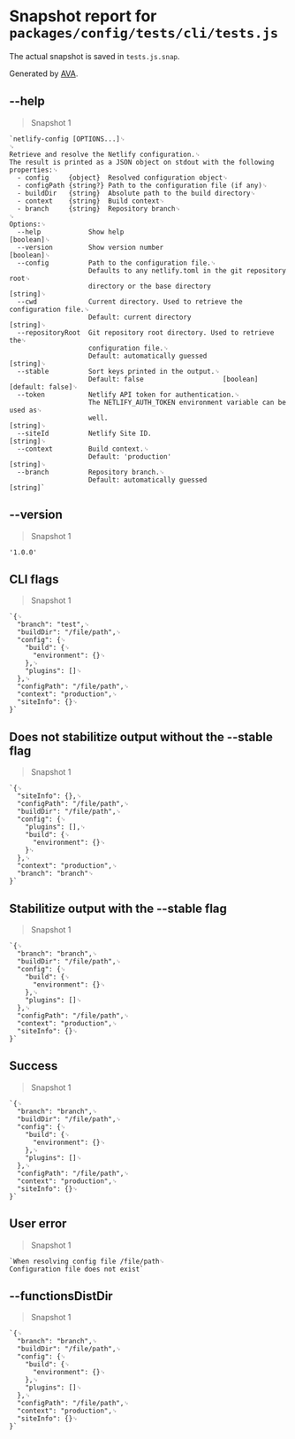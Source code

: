# Snapshot report for `packages/config/tests/cli/tests.js`

The actual snapshot is saved in `tests.js.snap`.

Generated by [AVA](https://ava.li).

## --help

> Snapshot 1

    `netlify-config [OPTIONS...]␊
    ␊
    Retrieve and resolve the Netlify configuration.␊
    The result is printed as a JSON object on stdout with the following properties:␊
      - config     {object}  Resolved configuration object␊
      - configPath {string?} Path to the configuration file (if any)␊
      - buildDir   {string}  Absolute path to the build directory␊
      - context    {string}  Build context␊
      - branch     {string}  Repository branch␊
    ␊
    Options:␊
      --help            Show help                                          [boolean]␊
      --version         Show version number                                [boolean]␊
      --config          Path to the configuration file.␊
                        Defaults to any netlify.toml in the git repository root␊
                        directory or the base directory                     [string]␊
      --cwd             Current directory. Used to retrieve the configuration file.␊
                        Default: current directory                          [string]␊
      --repositoryRoot  Git repository root directory. Used to retrieve the␊
                        configuration file.␊
                        Default: automatically guessed                      [string]␊
      --stable          Sort keys printed in the output.␊
                        Default: false                    [boolean] [default: false]␊
      --token           Netlify API token for authentication.␊
                        The NETLIFY_AUTH_TOKEN environment variable can be used as␊
                        well.                                               [string]␊
      --siteId          Netlify Site ID.                                    [string]␊
      --context         Build context.␊
                        Default: 'production'                               [string]␊
      --branch          Repository branch.␊
                        Default: automatically guessed                      [string]`

## --version

> Snapshot 1

    '1.0.0'

## CLI flags

> Snapshot 1

    `{␊
      "branch": "test",␊
      "buildDir": "/file/path",␊
      "config": {␊
        "build": {␊
          "environment": {}␊
        },␊
        "plugins": []␊
      },␊
      "configPath": "/file/path",␊
      "context": "production",␊
      "siteInfo": {}␊
    }`

## Does not stabilitize output without the --stable flag

> Snapshot 1

    `{␊
      "siteInfo": {},␊
      "configPath": "/file/path",␊
      "buildDir": "/file/path",␊
      "config": {␊
        "plugins": [],␊
        "build": {␊
          "environment": {}␊
        }␊
      },␊
      "context": "production",␊
      "branch": "branch"␊
    }`

## Stabilitize output with the --stable flag

> Snapshot 1

    `{␊
      "branch": "branch",␊
      "buildDir": "/file/path",␊
      "config": {␊
        "build": {␊
          "environment": {}␊
        },␊
        "plugins": []␊
      },␊
      "configPath": "/file/path",␊
      "context": "production",␊
      "siteInfo": {}␊
    }`

## Success

> Snapshot 1

    `{␊
      "branch": "branch",␊
      "buildDir": "/file/path",␊
      "config": {␊
        "build": {␊
          "environment": {}␊
        },␊
        "plugins": []␊
      },␊
      "configPath": "/file/path",␊
      "context": "production",␊
      "siteInfo": {}␊
    }`

## User error

> Snapshot 1

    `When resolving config file /file/path␊
    Configuration file does not exist`

## --functionsDistDir

> Snapshot 1

    `{␊
      "branch": "branch",␊
      "buildDir": "/file/path",␊
      "config": {␊
        "build": {␊
          "environment": {}␊
        },␊
        "plugins": []␊
      },␊
      "configPath": "/file/path",␊
      "context": "production",␊
      "siteInfo": {}␊
    }`
